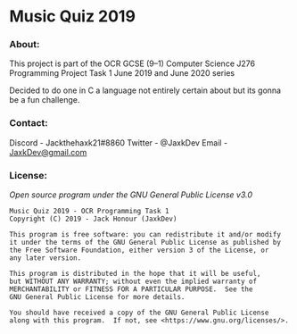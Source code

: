 # Music Quiz 2019
### About:
This project is part of the OCR GCSE (9–1) Computer Science J276 Programming Project Task 1 June 2019 and June 2020 series

Decided to do one in C a language not entirely certain about but its gonna be a fun challenge.

### Contact:
Discord - Jackthehaxk21#8860
Twitter - @JaxkDev
Email   - JaxkDev@gmail.com

### License:
_Open source program under the GNU General Public License v3.0_

    Music Quiz 2019 - OCR Programming Task 1
    Copyright (C) 2019 - Jack Honour (JaxkDev)

    This program is free software: you can redistribute it and/or modify
    it under the terms of the GNU General Public License as published by
    the Free Software Foundation, either version 3 of the License, or
    any later version.

    This program is distributed in the hope that it will be useful,
    but WITHOUT ANY WARRANTY; without even the implied warranty of
    MERCHANTABILITY or FITNESS FOR A PARTICULAR PURPOSE.  See the
    GNU General Public License for more details.

    You should have received a copy of the GNU General Public License
    along with this program.  If not, see <https://www.gnu.org/licenses/>.